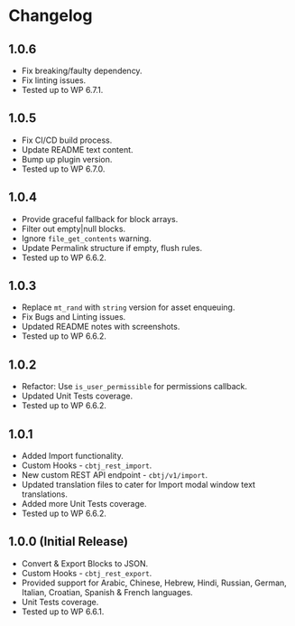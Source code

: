 # Changelog

## 1.0.6
* Fix breaking/faulty dependency.
* Fix linting issues.
* Tested up to WP 6.7.1.

## 1.0.5
* Fix CI/CD build process.
* Update README text content.
* Bump up plugin version.
* Tested up to WP 6.7.0.

## 1.0.4
* Provide graceful fallback for block arrays.
* Filter out empty|null blocks.
* Ignore `file_get_contents` warning.
* Update Permalink structure if empty, flush rules.
* Tested up to WP 6.6.2.

## 1.0.3
* Replace `mt_rand` with `string` version for asset enqueuing.
* Fix Bugs and Linting issues.
* Updated README notes with screenshots.
* Tested up to WP 6.6.2.

## 1.0.2
* Refactor: Use `is_user_permissible` for permissions callback.
* Updated Unit Tests coverage.
* Tested up to WP 6.6.2.

## 1.0.1
* Added Import functionality.
* Custom Hooks - `cbtj_rest_import`.
* New custom REST API endpoint - `cbtj/v1/import`.
* Updated translation files to cater for Import modal window text translations.
* Added more Unit Tests coverage.
* Tested up to WP 6.6.2.

## 1.0.0 (Initial Release)
* Convert & Export Blocks to JSON.
* Custom Hooks - `cbtj_rest_export`.
* Provided support for Arabic, Chinese, Hebrew, Hindi, Russian, German, Italian, Croatian, Spanish & French languages.
* Unit Tests coverage.
* Tested up to WP 6.6.1.
